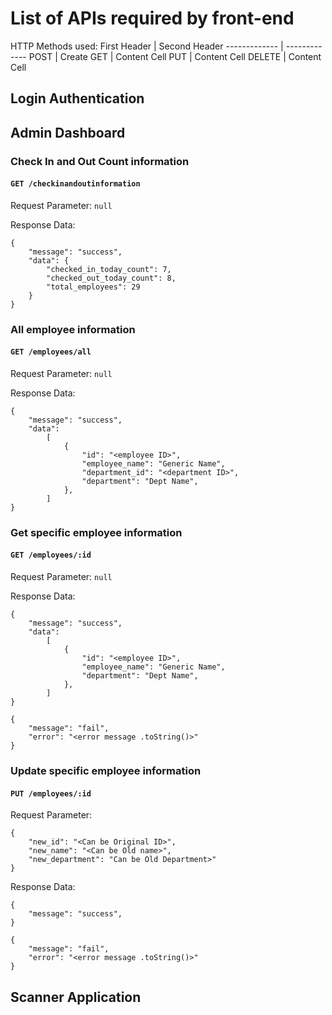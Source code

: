 # List of APIs required by front-end

HTTP Methods used:
First Header  | Second Header
------------- | -------------
POST | Create
GET | Content Cell
PUT | Content Cell
DELETE | Content Cell

## Login Authentication


## Admin Dashboard

### Check In and Out Count information
#### `GET /checkinandoutinformation`
Request Parameter: `null`

Response Data:

    {
        "message": "success",
        "data": {
            "checked_in_today_count": 7,
            "checked_out_today_count": 8,
            "total_employees": 29
        }
    }

### All employee information
#### `GET /employees/all`
Request Parameter: `null`

Response Data:

    {
        "message": "success",
        "data": 
            [
                {
                    "id": "<employee ID>",
                    "employee_name": "Generic Name",
                    "department_id": "<department ID>",
                    "department": "Dept Name",
                },
            ]
    }
    
### Get specific employee information
#### `GET /employees/:id`
Request Parameter: `null`
    
Response Data:
    
    {
        "message": "success",
        "data": 
            [
                {
                    "id": "<employee ID>",
                    "employee_name": "Generic Name",
                    "department": "Dept Name",
                },
            ]
    }
    
    {
        "message": "fail",
        "error": "<error message .toString()>"
    }

### Update specific employee information
#### `PUT /employees/:id`
Request Parameter:
    
    {
        "new_id": "<Can be Original ID>",
        "new_name": "<Can be Old name>",
        "new_department": "Can be Old Department>"
    }
    
Response Data:
    
    {
        "message": "success",
    }
    
    {
        "message": "fail",
        "error": "<error message .toString()>"
    }


## Scanner Application
